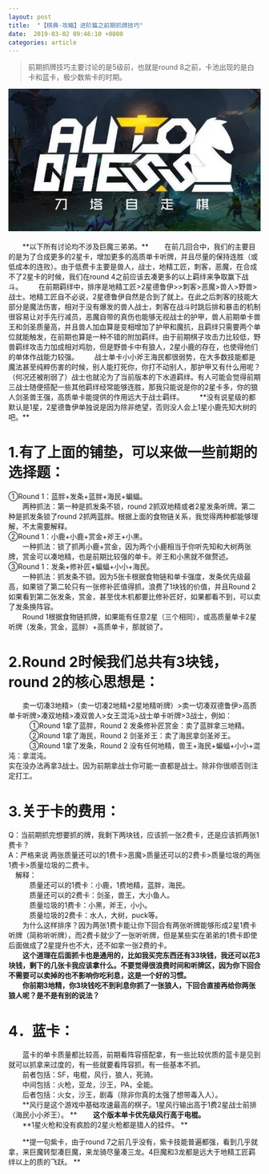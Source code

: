 ```yaml
---
layout: post
title:  "【棋典·攻略】进阶篇之前期抓牌技巧"
date:  2019-03-02 09:46:10 +0800
categories: article
---
```

> 前期抓牌技巧主要讨论的是5级前，也就是round 8之前，卡池出现的是白卡和蓝卡，极少数紫卡的时期。

<center><img src="/images/2019-02-22-12-19-54.jpg"></center> 
<br/>
&emsp;&emsp;**以下所有讨论均不涉及巨魔三弟弟。**  
&emsp;&emsp;在前几回合中，我们的主要目的是为了合成更多的2星卡，增加更多的高质单卡听牌，并且尽量的保持连胜（或低成本的连败）。由于低费卡主要是兽人，战士，地精工匠，刺客，恶魔，在合成不了2星卡的时候，我们在round 4之前应该去凑更多的以上羁绊来争取赢下战斗。  
&emsp;&emsp;在前期羁绊中，排序是地精工匠>2星德鲁伊>>刺客>恶魔>兽人>野兽>战士。地精工匠自不必说，2星德鲁伊自然是合到了就上。在此之后刺客的技能大部分是魔法伤害，相对于没有爆发的兽人战士，刺客在战斗时跳后排和暴击的机制很容易让对手先行减员，恶魔自带的真伤也能够无视战士的护甲，兽人前期单卡兽王和剑圣质量高，并且兽人加血算是变相增加了护甲和魔抗，且羁绊只需要两个单位就能触发，在前期也算是一种不错的附加羁绊。由于前期棋子攻击力比较低，野兽羁绊攻击力加成相对鸡肋，但是野兽卡中有狼人，2星小鹿的存在，也使得他们的单体作战能力较强。  
&emsp;&emsp;战士单卡小小斧王海民都很弱势，在大多数技能都是魔法甚至纯粹伤害的时候，别人能打死你，你打不动别人，那护甲又有什么用呢？（何况还被削弱了）战士也就沦为了当前版本的下水道羁绊。有人可能会觉得前期三战士随便搭配一些其他羁绊经常能够连胜，那我只能说是你的2星卡多，你的狼人剑圣兽王强，高质单卡能提供的作用远大于战士羁绊。  
&emsp;&emsp;**没有说星级的都默认是1星，2星德鲁伊单独说是因为除非绝望，否则没人会上1星小鹿先知大树的吧。**  

#  1.有了上面的铺垫，可以来做一些前期的选择题：  
①Round 1：蓝胖+发条+蓝胖+海民+蝙蝠。  
&emsp;&emsp;两种抓法：第一种是抓发条不锁，round 2抓双地精或者2星发条听牌。第二种是抓发条锁了round 2抓两蓝胖。根据上面的食物链关系，我觉得两种都能够理解，不太需要解释。  
②Round 1：小鹿+小鹿+赏金+斧王+小黑。  
&emsp;&emsp;一种抓法：锁了抓两小鹿+赏金，因为两个小鹿相当于你听先知和大树两张牌，赏金可以凑地精，也是前期比较强的单卡。斧王和小黑就不做赘述。  
③Round 1：发条+修补匠+蝙蝠+小小+海民。  
&emsp;&emsp;一种抓法：抓发条不锁。因为5张卡根据食物链和单卡强度，发条优先级最高，如果锁了第二轮只有一张修补匠值得抓，浪费了1块钱的价值，并且Round 2如果看到第二张发条，赏金，甚至伐木机都要比修补匠好，如果都看不到，可以卖了发条换阵容。  
&emsp;&emsp;Round 1根据食物链抓牌，如果能有任意2星（三个相同），或高质量单卡2星听牌（发条，赏金，蓝胖）+高质单卡，那就锁了。  

#  2.Round 2时候我们总共有3块钱，round 2的核心思想是：  
&emsp;&emsp;卖一切凑3地精>（卖一切凑2地精+2星地精听牌）>卖一切凑双德鲁伊>高质单卡听牌>凑双地精>凑双兽人>女王混沌>战士单卡听牌>3战士，例如：  
&emsp;&emsp;&emsp;①Round 1拿了蓝胖，Round 2 发条修补匠赏金：卖了蓝胖拿三地精。  
&emsp;&emsp;&emsp;②Round 1拿了海民，Round 2 剑圣斧王：卖了海民拿剑圣斧王。  
&emsp;&emsp;&emsp;③Round 1拿了发条，Round 2 没有任何地精，兽王+海民+蝙蝠+小小+混沌：拿混沌。  
实在没办法再拿3战士。因为前期拿战士你可能一直都是战士。除非你很顺否则注定打工。  

#  3.关于卡的费用：  
Q：当前期抓完想要抓的牌，我剩下两块钱，应该抓一张2费卡，还是应该抓两张1费卡？  
A：严格来说 两张质量还可以的1费卡>恶魔>质量还可以的2费卡>质量垃圾的两张1费卡>质量垃圾的二费卡。  
&emsp;解释：  
&emsp;&emsp;&emsp;质量还可以的1费卡：小鹿，1费地精，蓝胖，海民。  
&emsp;&emsp;&emsp;质量还可以的2费卡：剑圣，兽王，大小鱼人。  
&emsp;&emsp;&emsp;质量垃圾的1费卡：小黑，斧王，小小。  
&emsp;&emsp;&emsp;质量垃圾的2费卡：水人，大树，puck等。  
&emsp;&emsp;为什么这样排序？因为两张1费卡能让你下回合有两张听牌能够形成2星1费卡听牌（简称听听牌），而2费卡就少了一张听听牌，但是某些实在弟弟的1费卡即使后面做成了2星提升也不大，还不如拿一张2费的卡。  
&emsp;&emsp;**这个道理在后面抓卡也是通用的，比如我买完东西还有33块钱，我还可以花3块钱，剩下的几张卡我应该拿什么。不要觉得很浪费时间和听牌区，因为你下回合不需要可以卖掉的也不影响你吃利息，这是一个好的习惯。**  
&emsp;&emsp;**你前期3地精，你3块钱吃不到利息你抓了一张狼人，下回合直接再给你两张狼人呢？是不是有别的说法？**  

#  4．蓝卡：  
&emsp;&emsp;蓝卡的单卡质量都比较高，前期看阵容搭配拿，有一些比较优质的蓝卡是见到就可以抓拿来过度的，有一些就要看阵容抓，有一些基本不抓。  
&emsp;&emsp;前者包括：SF，电棍，风行，狼人，死骑。  
&emsp;&emsp;中间包括：火枪，亚龙，沙王，PA，全能。  
&emsp;&emsp;后者包括：火女，沙王，剧毒（除非你真的太强了想带毒入人）。  
&emsp;&emsp;**风行是这个游戏中基础攻速最高的棋子。1星风行输出高于1费2星战士前排（海民小小斧王）。  **
&emsp;&emsp;**这个版本单卡优先级风行高于电棍。**  
&emsp;&emsp;**1星火枪和没有疯脸的2星火枪都是猎人的挂件。  **

&emsp;&emsp;**提一句紫卡，由于round 7之前几乎没有，紫卡技能普遍都强，看到几乎就拿，来巨魔转型凑巨魔，来龙骑尽量凑三龙。4巨魔和3龙都是远大于地精工匠羁绊以上的质的飞跃。  **
